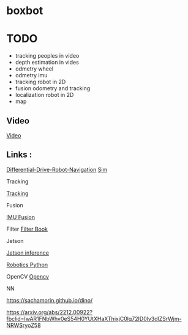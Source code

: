 # boxbot




# TODO

* tracking peoples in video
* depth estimation in vides
* odmetry wheel
* odmetry imu
* tracking robot in 2D
* fusion odometry and tracking
* localization robot in 2D
* map

## Video

[Video](https://www.youtube.com/playlist?list=PL9R1KWUmB2sIsCGWAkmOY2wdL_8whw-2E)



## Links :

[Differential-Drive-Robot-Navigation](https://github.com/zainkhan-afk/Differential-Drive-Robot-Navigation)
[Sim](https://www.youtube.com/watch?v=ZekupxukiOM&list=PL9RPomGb9IpTOGS6xjuIb8WdwmmDQOt6L)


Tracking

[Tracking](https://www.youtube.com/watch?v=IyIAGKBt-jc)


Fusion

[IMU Fusion](https://github.com/xiaozhengxu/CompRobo_IMU_Sensor_fusion)


Filter
[Filter Book](https://github.com/rlabbe/Kalman-and-Bayesian-Filters-in-Python/)



Jetson 

[Jetson inference](https://github.com/dusty-nv/jetson-inference)


[Robotics Python](https://github.com/AtsushiSakai/PythonRobotics)


OpenCV
[Opencv](https://qengineering.eu/install-opencv-4.5-on-jetson-nano.html)


NN

https://sachamorin.github.io/dino/

https://arxiv.org/abs/2212.00922?fbclid=IwAR1FNbWhv0eS54H0YUtXHaXThixjC0lq72ID0lv3dlZSrWjm-NRWSryoZ58
